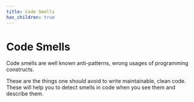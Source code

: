 ```yaml
---
title: Code Smells
has_children: true
---
```

# Code Smells
Code smells are well known anti-patterns, wrong usages of programming constructs.

These are the things one should avoid to write maintainable, clean code.
These will help you to detect smells in code when you see them and describe them.


